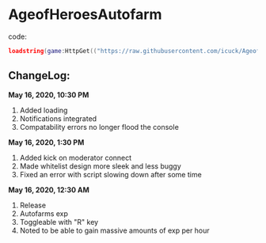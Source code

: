 # AgeofHeroesAutofarm
code:
```lua
loadstring(game:HttpGet(("https://raw.githubusercontent.com/icuck/AgeofHeroesAutofarm/master/main.lua"), true))()
```


## ChangeLog:
**May 16, 2020, 10:30 PM**
1. Added loading
2. Notifications integrated
3. Compatability errors no longer flood the console

**May 16, 2020, 1:30 PM**
1. Added kick on moderator connect
2. Made whitelist design more sleek and less buggy
3. Fixed an error with script slowing down after some time

**May 16, 2020, 12:30 AM**
1. Release
2. Autofarms exp
3. Toggleable with "R" key
4. Noted to be able to gain massive amounts of exp per hour
